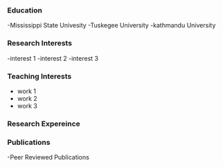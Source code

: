 ### Education
-Mississippi State Univesity
-Tuskegee University
-kathmandu University

### Research Interests
-interest 1
-interest 2
-interest 3
### Teaching Interests
- work 1
- work 2
- work 3
### Research Expereince

### Publications
-Peer Reviewed Publications
  


